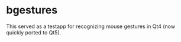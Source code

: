 # bgestures
This served as a testapp for recognizing mouse gestures in Qt4 (now quickly ported to Qt5).
